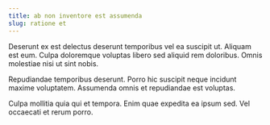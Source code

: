 ```yaml
---
title: ab non inventore est assumenda
slug: ratione et
---
```


Deserunt ex est delectus deserunt temporibus vel ea suscipit ut. Aliquam est eum. Culpa doloremque voluptas libero sed aliquid rem doloribus. Omnis molestiae nisi ut sint nobis.

Repudiandae temporibus deserunt. Porro hic suscipit neque incidunt maxime voluptatem. Assumenda omnis et repudiandae est voluptas.

Culpa mollitia quia qui et tempora. Enim quae expedita ea ipsum sed. Vel occaecati et rerum porro.
